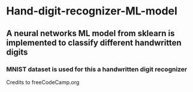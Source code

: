 # Hand-digit-recognizer-ML-model

## A neural networks ML model from sklearn is implemented to classify different handwritten digits

### MNIST dataset is used for this a handwritten digit recognizer  

Credits to freeCodeCamp.org
